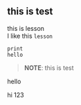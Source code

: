 ## this is test

this is lesson<br>
I like this ``lesson`` 
```
print
hello
```

> __NOTE__:
 this is test


hello

hi
123
